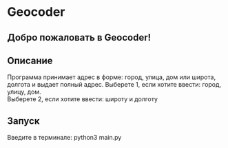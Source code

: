 # Geocoder

## Добро пожаловать в Geocoder! 

## Описание
Программа принимает адрес в форме: город, улица, дом или широта, долгота и выдает полный адрес. 
Выберете 1, если хотите ввести: город, улицу, дом.  
Выберете 2, если хотите ввести: широту и долготу

## Запуск
Введите в терминале: python3 main.py



